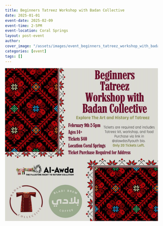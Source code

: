 ```yaml
---
title: Beginners Tatreez Workshop with Badan Collective
date: 2025-01-01
event-date: 2025-02-09
event-time: 2-5PM
event-location: Coral Springs
layout: post-event
author: 
cover_image: "/assets/images/event_beginners_tatreez_workshop_with_badan_collective.jpg"
categories: [event]
tags: []
---
```


![Beginners Tatreez Workshop with Badan Collective](/assets/images/event_beginners_tatreez_workshop_with_badan_collective.jpg)
